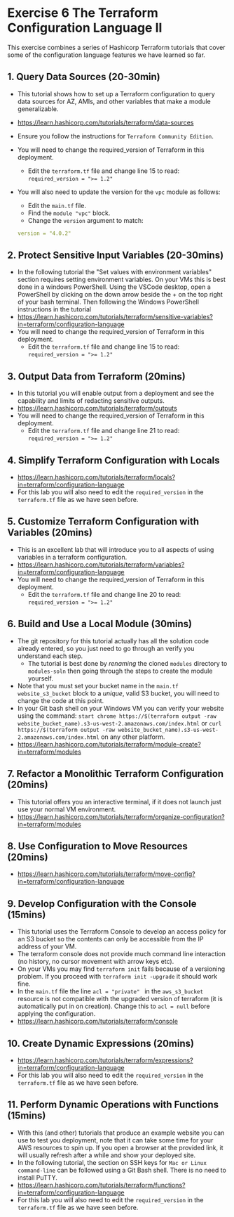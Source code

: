 # Exercise 6 The Terraform Configuration Language II
This exercise combines a series of Hashicorp Terraform tutorials that cover some of the configuration language features we have learned so far.
## 1. Query Data Sources (20-30min)
- This tutorial shows how to set up a Terraform configuration to query data sources for AZ, AMIs, and other variables that make a module generalizable.
- https://learn.hashicorp.com/tutorials/terraform/data-sources
- Ensure you follow the instructions for `Terraform Community Edition`.
- You will need to change the required_version of Terraform in this deployment. 
  - Edit the ``terraform.tf`` file and change line 15 to read: ``required_version = ">= 1.2"``
- You will also need to update the version for the `vpc` module as follows:
  - Edit the `main.tf` file. 
  - Find the `module "vpc"` block.
  - Change the `version` argument to match:

  ```yaml
  version = "4.0.2"
  ```

## 2. Protect Sensitive Input Variables (20-30mins)
- In the following tutorial the "Set values with environment variables" section requires setting environment variables. On your VMs this is best done in a windows PowerShell. Using the VSCode desktop, open a PowerShell by clicking on the down arrow beside the + on the top right of your bash terminal. Then following the Windows PowerShell instructions in the tutorial
- https://learn.hashicorp.com/tutorials/terraform/sensitive-variables?in=terraform/configuration-language 
- You will need to change the required_version of Terraform in this deployment. 
  - Edit the ``terraform.tf`` file and change line 15 to read: ``required_version = ">= 1.2"``

## 3. Output Data from Terraform (20mins)
- In this tutorial you will enable output from a deployment and see the capability and limits of redacting sensitive outputs.
- https://learn.hashicorp.com/tutorials/terraform/outputs
- You will need to change the required_version of Terraform in this deployment. 
  - Edit the ``terraform.tf`` file and change line 21 to read: ``required_version = ">= 1.2"``

## 4. Simplify Terraform Configuration with Locals
- https://learn.hashicorp.com/tutorials/terraform/locals?in=terraform/configuration-language
- For this lab you will also need to edit the ``required_version`` in the ``terraform.tf`` file as we have seen before.

## 5. Customize Terraform Configuration with Variables (20mins)
- This is an excellent lab that will introduce you to all aspects of using variables in a terraform configuration.
- https://learn.hashicorp.com/tutorials/terraform/variables?in=terraform/configuration-language
- You will need to change the required_version of Terraform in this deployment. 
  - Edit the ``terraform.tf`` file and change line 20 to read: ``required_version = ">= 1.2"``

## 6. Build and Use a Local Module (30mins)
- The git repository for this tutorial actually has all the solution code already entered, so you just need to go through an verify you understand each step. 
  - The tutorial is best done by *renaming* the cloned `modules` directory to `modules-soln` then going through the steps to create the module yourself.
- Note that you must set your bucket name in the `main.tf` `website_s3_bucket` block to a *unique*, valid S3 bucket, you will need to change the code at this point. 
- In your Git bash shell on your Windows VM you can verify your website using the command:
  ``start chrome https://$(terraform output -raw website_bucket_name).s3-us-west-2.amazonaws.com/index.html`` 
  or
  ``curl https://$(terraform output -raw website_bucket_name).s3-us-west-2.amazonaws.com/index.html`` 
  on any other platform.
- https://learn.hashicorp.com/tutorials/terraform/module-create?in=terraform/modules

## 7. Refactor a Monolithic Terraform Configuration (20mins)
- This tutorial offers you an interactive terminal, if it does not launch just use your normal VM environment.
- https://learn.hashicorp.com/tutorials/terraform/organize-configuration?in=terraform/modules

## 8. Use Configuration to Move Resources (20mins)
- https://learn.hashicorp.com/tutorials/terraform/move-config?in=terraform/configuration-language 
## 9. Develop Configuration with the Console (15mins)
- This tutorial uses the Terraform Console to develop an access policy for an S3 bucket so the contents can only be accessible from the IP address of your VM. 
- The terraform console does not provide much command line interaction (no history, no cursor movement with arrow keys etc).
- On your VMs you may find ``terraform init`` fails because of a versioning problem. If you proceed with ``terraform init -upgrade`` it should work fine.
- In the ``main.tf`` file the line ``acl = "private" `` in the ``aws_s3_bucket`` resource is not compatible with the upgraded version of terraform (it is automatically put in on creation). Change this to ``acl = null`` before applying the configuration.
- https://learn.hashicorp.com/tutorials/terraform/console 

## 10. Create Dynamic Expressions (20mins)
- https://learn.hashicorp.com/tutorials/terraform/expressions?in=terraform/configuration-language 
- For this lab you will also need to edit the ``required_version`` in the ``terraform.tf`` file as we have seen before.

## 11. Perform Dynamic Operations with Functions (15mins)
- With this (and other) tutorials that produce an example website you can use to test you deployment, note that it can take some time for your AWS resources to spin up. If you open a browser at the provided link, it will usually refresh after a while and show your deployed site.
- In the following tutorial, the section on SSH keys for ``Mac or Linux command-line`` can be followed using a Git Bash shell. There is no need to install PuTTY.
- https://learn.hashicorp.com/tutorials/terraform/functions?in=terraform/configuration-language
- For this lab you will also need to edit the ``required_version`` in the ``terraform.tf`` file as we have seen before.
